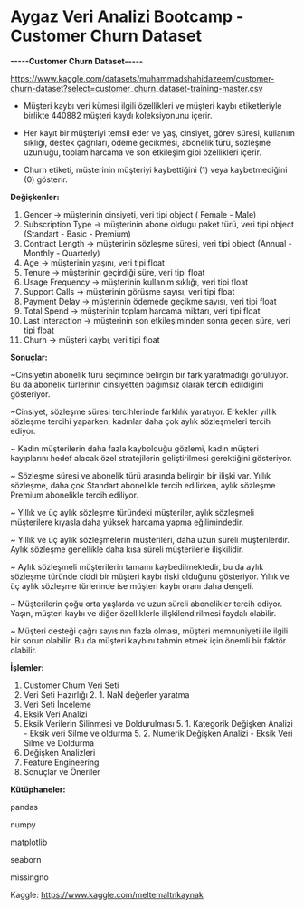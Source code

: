 # Aygaz Veri Analizi Bootcamp - Customer Churn Dataset

**-----Customer Churn Dataset-----**


https://www.kaggle.com/datasets/muhammadshahidazeem/customer-churn-dataset?select=customer_churn_dataset-training-master.csv


- Müşteri kaybı veri kümesi ilgili özellikleri ve müşteri kaybı etiketleriyle birlikte 440882 müşteri kaydı koleksiyonunu içerir.

- Her kayıt bir müşteriyi temsil eder ve yaş, cinsiyet, görev süresi, kullanım sıklığı, destek çağrıları, ödeme gecikmesi, abonelik türü, sözleşme uzunluğu, toplam harcama ve son etkileşim gibi özellikleri içerir.

- Churn etiketi, müşterinin müşteriyi kaybettiğini (1) veya kaybetmediğini (0) gösterir.


**Değişkenler:**

1. Gender -> müşterinin cinsiyeti, veri tipi object ( Female - Male)
2. Subscription Type -> müşterinin abone oldugu paket türü, veri tipi object (Standart - Basic - Premium)
3.  Contract Length -> müşterinin sözleşme süresi, veri tipi object (Annual - Monthly - Quarterly)
4. Age -> müşterinin yaşını, veri tipi float
5. Tenure -> müşterinin geçirdiği süre, veri tipi float
6. Usage Frequency -> müşterinin kullanım sıklığı, veri tipi float
7. Support Calls -> müşterinin görüşme sayısı, veri tipi float
8. Payment Delay -> müşterinin ödemede geçikme sayısı, veri tipi float
9. Total Spend -> müşterinin toplam harcama miktarı, veri tipi float
10. Last Interaction -> müşterinin son etkileşiminden sonra geçen süre, veri tipi float
11.  Churn -> müşteri kaybı, veri tipi float


**Sonuçlar:**

~Cinsiyetin abonelik türü seçiminde belirgin bir fark yaratmadığı görülüyor. Bu da abonelik türlerinin cinsiyetten bağımsız olarak tercih edildiğini gösteriyor. 

~Cinsiyet, sözleşme süresi tercihlerinde farklılık yaratıyor. Erkekler yıllık sözleşme tercihi yaparken, kadınlar daha çok aylık sözleşmeleri tercih ediyor. 

~ Kadın müşterilerin daha fazla kaybolduğu gözlemi, kadın müşteri kayıplarını hedef alacak özel stratejilerin geliştirilmesi gerektiğini gösteriyor.

~ Sözleşme süresi ve abonelik türü arasında belirgin bir ilişki var. Yıllık sözleşme, daha çok Standart abonelikle tercih edilirken, aylık sözleşme Premium abonelikle tercih ediliyor.

~ Yıllık ve üç aylık sözleşme türündeki müşteriler, aylık sözleşmeli müşterilere kıyasla daha yüksek harcama yapma eğilimindedir.

~  Yıllık ve üç aylık sözleşmelerin müşterileri, daha uzun süreli müşterilerdir. Aylık sözleşme genellikle daha kısa süreli müşterilerle ilişkilidir.

~ Aylık sözleşmeli müşterilerin tamamı kaybedilmektedir, bu da aylık sözleşme türünde ciddi bir müşteri kaybı riski olduğunu gösteriyor. Yıllık ve üç aylık sözleşme türlerinde ise müşteri kaybı oranı daha dengeli.

~ Müşterilerin çoğu orta yaşlarda ve uzun süreli abonelikler tercih ediyor. Yaşın, müşteri kaybı ve diğer özelliklerle ilişkilendirilmesi faydalı olabilir.

~ Müşteri desteği çağrı sayısının fazla olması, müşteri memnuniyeti ile ilgili bir sorun olabilir. Bu da müşteri kaybını tahmin etmek için önemli bir faktör olabilir.


**İşlemler:**
1. Customer Churn Veri Seti
2. Veri Seti Hazırlığı
   2. 1. NaN değerler yaratma
3. Veri Seti İnceleme
4. Eksik Veri Analizi
5. Eksik Verilerin Silinmesi ve Doldurulması
   5. 1. Kategorik Değişken Analizi - Eksik veri Silme ve oldurma
   5. 2. Numerik Değişken Analizi - Eksik Veri Silme ve Doldurma
6. Değişken Analizleri
7. Feature Engineering
8. Sonuçlar ve Öneriler

**Kütüphaneler:**

pandas 

numpy

matplotlib

seaborn

missingno

Kaggle: https://www.kaggle.com/meltemaltnkaynak


